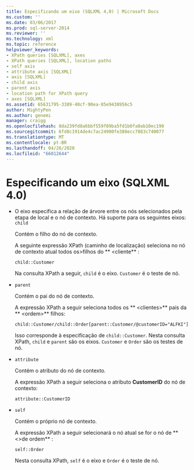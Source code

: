 ```yaml
---
title: Especificando um eixo (SQLXML 4,0) | Microsoft Docs
ms.custom: ''
ms.date: 03/06/2017
ms.prod: sql-server-2014
ms.reviewer: ''
ms.technology: xml
ms.topic: reference
helpviewer_keywords:
- XPath queries [SQLXML], axes
- XPath queries [SQLXML], location paths
- self axis
- attribute axis [SQLXML]
- axis [SQLXML]
- child axis
- parent axis
- location path for XPath query
- axes [SQLXML]
ms.assetid: 65631795-3389-40cf-90ea-85e9438956c5
author: MightyPen
ms.author: genemi
manager: craigg
ms.openlocfilehash: 8da239fd8a6bbf559f89ba5fd1b0fa0ab10ec190
ms.sourcegitcommit: 6fd8c1914de4c7ac24900fe388ecc7883c740077
ms.translationtype: MT
ms.contentlocale: pt-BR
ms.lasthandoff: 04/26/2020
ms.locfileid: "66012644"
---
```

# <a name="specifying-an-axis-sqlxml-40"></a>Especificando um eixo (SQLXML 4.0)
    
-   O eixo especifica a relação de árvore entre os nós selecionados pela etapa de local e o nó de contexto. Há suporte para os seguintes eixos: `child`  
  
     Contém o filho do nó de contexto.  
  
     A seguinte expressão XPath (caminho de localização) seleciona no nó de contexto atual todos os>filhos do ** \<cliente** :  
  
    ```  
    child::Customer  
    ```  
  
     Na consulta XPath a seguir, `child` é o eixo. `Customer` é o teste de nó.  
  
-   `parent`  
  
     Contém o pai do nó de contexto.  
  
     A expressão XPath a seguir seleciona todos os ** \<clientes>** pais da ** \<ordem>** filhos:  
  
    ```  
    child::Customer/child::Order[parent::Customer/@customerID="ALFKI"]  
    ```  
  
     Isso corresponde à especificação de `child::Customer`. Nesta consulta XPath, `child` e `parent` são os eixos. `Customer` e `Order` são os testes de nó.  
  
-   `attribute`  
  
     Contém o atributo do nó de contexto.  
  
     A expressão XPath a seguir seleciona o atributo **CustomerID** do nó de contexto:  
  
    ```  
    attribute::CustomerID  
    ```  
  
-   `self`  
  
     Contém o próprio nó de contexto.  
  
     A expressão XPath a seguir selecionará o nó atual se for o nó de ** \<>de ordem** :  
  
    ```  
    self::Order  
    ```  
  
     Nesta consulta XPath, `self` é o eixo e `Order` é o teste de nó.  
  
  
